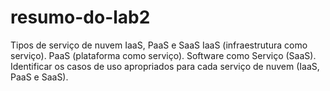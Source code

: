 # resumo-do-lab2
Tipos de serviço de nuvem
IaaS, PaaS e SaaS
IaaS (infraestrutura como serviço).
PaaS (plataforma como serviço).
Software como Serviço (SaaS).
Identificar os casos de uso apropriados para cada serviço de nuvem (IaaS, PaaS e SaaS).
